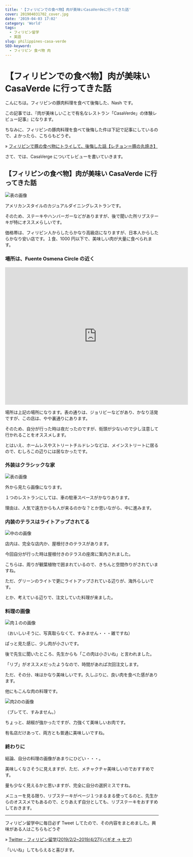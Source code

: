 ```yaml
---
title: '【フィリピンでの食べ物】肉が美味いCasaVerdeに行ってきた話'
cover: 201904031702_cover.jpg
date: '2019-04-03 17:02'
category: 'World'
tags:
  - フィリピン留学
  - 英語
slug: philippines-casa-verde
SEO-keyword:
  - フィリピン 食べ物 肉
---
```


# 【フィリピンでの食べ物】肉が美味い CasaVerde に行ってきた話

こんにちは。フィリピンの豚肉料理を食べて後悔した、Nash です。

この記事では、『肉が美味しいことで有名なレストラン「CasaVerde」の体験レビュー記事』になります。

ちなみに、フィリピンの豚肉料理を食べて後悔した件は下記で記事にしているので、よかったら、こちらもどうぞ。

» [フィリピンで豚の食べ物にトライして、後悔した話【レチョン＝豚の丸焼き】](./philippines-zubuchon)

さて、では、CasaVerge についてレビューを書いていきます。

## 【フィリピンの食べ物】肉が美味い CasaVerde に行ってきた話

![表の画像](./201904031702_1.jpg)

アメリカンスタイルのカジュアルダイニングレストランです。

そのため、ステーキやハンバーガーなどがありますが、後で聞いた所リブステーキが特にオススメらしいです。

価格帯は、フィリピン人からしたらかなり高級店になりますが、日本人からしたらかなり安い店です。１食、1000 円以下で、美味しい肉が大量に食べられます。

### 場所は、Fuente Osmena Circle の近く

<iframe src="https://www.google.com/maps/embed?pb=!1m18!1m12!1m3!1d2381.7493312083725!2d123.89548866480811!3d10.306509627819606!2m3!1f0!2f0!3f0!3m2!1i1024!2i768!4f13.1!3m3!1m2!1s0x33a9995023e44bfd%3A0x23f1299947769fc7!2z44Kr44O844K144O744O044Kn44Or44OH!5e0!3m2!1sja!2sph!4v1554299169020!5m2!1sja!2sph" width="600" height="450" frameborder="0" style="border:0" allowfullscreen></iframe>

場所は上記の場所になります。表の通りは、ジョリビーなどがあり、かなり活発ですが、この店は、やや裏通りにあります。

そのため、自分が行った時は夜だったのですが、街頭が少ないので少し注意して行かれることをオススメします。

とはいえ、ホームレスやストリートチルドレンなどは、メインストリートに居るので、むしろこの辺りには居なかったです。

### 外装はクラシックな家

![表の画像](./201904031702_2.jpg)

外から見たら画像になります。

１つのレストランにしては、車の駐車スペースがかなりあります。

理由は、人気で遠方からも人が来るのかな？とか思いながら、中に進みます。

### 内装のテラスはライトアップされてる

![中のの画像](./201904031702_3.jpg)

店内は、完全な店内か、屋根付きのテラスがあります。

今回自分が行った時は屋根付きのテラスの座席に案内されました。

こちらは、周りが観葉植物で囲まれているので、きちんと空間作りがされていますね。

ただ、グリーンのライトで更にライトアップされている辺りが、海外らしいです。

とか、考えている辺りで、注文していた料理が来ました。

### 料理の画像

![肉１のの画像](./201904031702_cover.jpg)

（おいしいそうに、写真取らなくて、すみません・・・雑ですね）

ぱっと見た感じ、少し肉が小さいです。

後で先生に聞いたところ、先生からも「この肉は小さいね」と言われました。

「リブ」がオススメだったようなので、時間があれば次回注文します。

ただ、その分、味はかなり美味しいです。久しぶりに、良い肉を食べた感があります。

他にもこんな肉の料理です。

![肉2のの画像](./201904031702_4.jpg)

（ブレてて、すみません。）

ちょっと、胡椒が強かったですが、力強くて美味しいお肉です。

有名店だけあって、両方とも普通に美味しいですね。

### 終わりに

結論、自分の料理の画像があまりにひどい・・・。

美味しくなさそうに見えますが、ただ、メチャクチャ美味しいのでおすすめです。

量も少なく見えるかと思いますが、完全に自分の選択ミスですね。

メニューを見る限り、リブステーキがページ１つまるまる使ってるのと、先生からのオススメでもあるので、とりあえず自分としても、リブステーキをおすすめしておきます。

---

フィリピン留学中に毎日必ず Tweet してたので、その内容をまとめました。興味がある人はこちらもどうぞ

» [Twitter - フィリピン留学(2019/2/2~2019/4/27)(バギオ → セブ)](https://twitter.com/i/moments/1108015112575541249)

「いいね」してもらえると喜びます。
